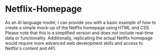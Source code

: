 # Netflix-Homepage
As an AI language model, I can provide you with a basic example of how to create a simple mock-up of the Netflix homepage using HTML and CSS. Please note that this is a simplified version and does not include real-time data or functionality. Additionally, replicating the actual Netflix homepage would require more advanced web development skills and access to Netflix's content and API.
